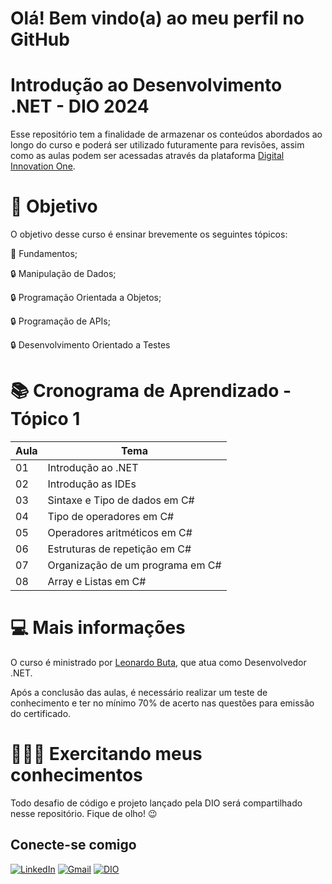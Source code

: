 # Olá! Bem vindo(a) ao meu perfil no GitHub

# **Introdução ao Desenvolvimento .NET - DIO 2024**

Esse repositório tem a finalidade de armazenar os conteúdos abordados ao longo do curso e poderá ser utilizado futuramente para revisões, assim como as aulas podem ser acessadas através da plataforma [Digital Innovation One](https://www.dio.me/).

# 🎯 Objetivo

O objetivo desse curso é ensinar brevemente os seguintes tópicos: 

📖 Fundamentos; 

🔒 Manipulação de Dados;

🔒 Programação Orientada a Objetos;

🔒 Programação de APIs;

🔒 Desenvolvimento Orientado a Testes 

# 📚 Cronograma de Aprendizado - Tópico 1

| Aula | Tema |
|------|------|
| 01 | Introdução ao .NET |
| 02 | Introdução as IDEs |
| 03 | Sintaxe e Tipo de dados em C# |
| 04 | Tipo de operadores em C# |
| 05 | Operadores aritméticos em C# |
| 06 | Estruturas de repetição em C# |
| 07 | Organização de um programa em C# |
| 08 | Array e Listas em C# |

# 💻 Mais informações

O curso é ministrado por [Leonardo Buta](https://github.com/leonardo-buta), que atua como Desenvolvedor .NET.

Após a conclusão das aulas, é necessário realizar um teste de conhecimento e ter no mínimo 70% de acerto nas questões para emissão do certificado.

# 👩🏽‍💻 Exercitando meus conhecimentos

Todo desafio de código e projeto lançado pela DIO será compartilhado nesse repositório. Fique de olho! 😉


## Conecte-se comigo

[![LinkedIn](https://img.shields.io/badge/LinkedIn-0077B5?style=for-the-badge&logo=linkedin&logoColor=white)](https://www.linkedin.com/in/nathalia-gabriele-miranda-de-castro)     [![Gmail](https://img.shields.io/badge/Gmail-E94D5F?style=for-the-badge&logo=gmail&logoColor=white)](mailto:nathy.gmc92@gmail.com)     [![DIO](https://img.shields.io/badge/-Meu%20Perfil%20na%20DIO-100000?style=for-the-badge)](https://dio.me/users/nathalia_gmc)
